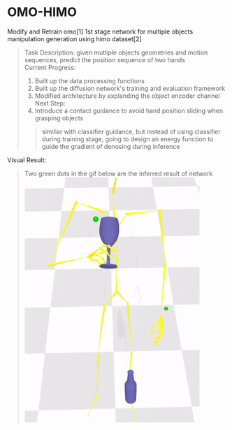 # OMO-HIMO
Modify and Retrain omo[1] 1st stage network for multiple objects manipulation generation using himo dataset[2]
> Task Description: given mutliple objects geometries and motion sequences, predict the position sequence of two hands  
> Current Progress:  
>   1. Built up the data processing functions
>   2. Built up the diffusion network's training and evaluation framework  
>   3. Modified architecture by explanding the object encoder channel
> Next Step:
>   1. Introduce a contact guidance to avoid hand position sliding when grasping objects
>>    similiar with classifier guidance, but instead of using classifier during training stage, going to design an energy function to guide the gradient of denosing during inference

Visual Result:
> Two green dots in the gif below are the inferred result of network
![image](https://github.com/Hongboooooo/OMO-HIMO/blob/main/omo-himo.gif)
